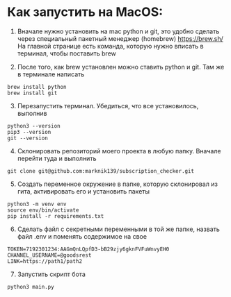 # Как запустить на MacOS:
1) Вначале нужно установить на mac python и git, это удобно сделать через специальный пакетный менеджер (homebrew)
https://brew.sh/
На главной странице есть команда, которую нужно вписать в терминал, чтобы поставить brew

2) После того, как brew установлен можно ставить python и git. Там же в терминале написать
```
brew install python
brew install git
```

3) Перезапустить терминал. Убедиться, что все установилось, выполнив
```
python3 --version
pip3 --version
git --version
```

4) Склонировать репозиторий моего проекта в любую папку. Вначале перейти туда и выполнить
```
git clone git@github.com:marknik139/subscription_checker.git
```

5) Создать переменное окружение в папке, которую склонировал из гита, активировать его и установить пакеты
```
python3 -m venv env
source env/bin/activate
pip install -r requirements.txt
```

6) Сделать файл с секретными переменными в той же папке, назвать файл .env и поменять содержимое на свое
```
TOKEN=7192301234:AAGmQnLQpfD3-bB29zjy6gknFVFuWnvyEH0
CHANNEL_USERNAME=@goodsrest
LINK=https://path1/path2
```

7) Запустить скрипт бота
```
python3 main.py 
```
